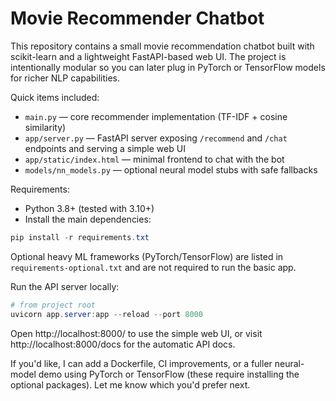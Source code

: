 # Movie Recommender Chatbot

This repository contains a small movie recommendation chatbot built with
scikit-learn and a lightweight FastAPI-based web UI. The project is intentionally
modular so you can later plug in PyTorch or TensorFlow models for richer NLP
capabilities.

Quick items included:
- `main.py` — core recommender implementation (TF-IDF + cosine similarity)
- `app/server.py` — FastAPI server exposing `/recommend` and `/chat` endpoints and serving a simple web UI
- `app/static/index.html` — minimal frontend to chat with the bot
- `models/nn_models.py` — optional neural model stubs with safe fallbacks

Requirements:
- Python 3.8+ (tested with 3.10+)
- Install the main dependencies:

```powershell
pip install -r requirements.txt
```

Optional heavy ML frameworks (PyTorch/TensorFlow) are listed in `requirements-optional.txt` and are not required to run the basic app.

Run the API server locally:

```powershell
# from project root
uvicorn app.server:app --reload --port 8000
```

Open http://localhost:8000/ to use the simple web UI, or visit http://localhost:8000/docs for the automatic API docs.

If you'd like, I can add a Dockerfile, CI improvements, or a fuller neural-model demo using PyTorch or TensorFlow (these require installing the optional packages). Let me know which you'd prefer next.
